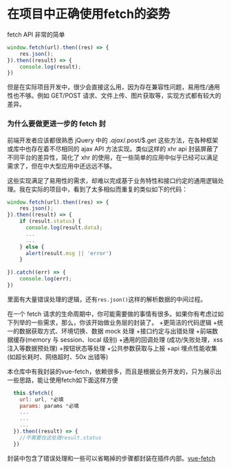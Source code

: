 # 在项目中正确使用fetch的姿势

fetch API 非常的简单

```javascript
window.fetch(url).then((res) => {
    res.json();
}).then((result) => {
    console.log(result);
})
```

但是在实际项目开发中，很少会直接这么用，因为存在兼容性问题，易用性/通用性也不够。例如 GET/POST 请求、文件上传、图片获取等，实现方式都有较大的差异。

### 为什么要做更进一步的 fetch 封
前端开发者应该都很熟悉 jQuery 中的 $.ajax/$.post/$.get 这些方法，在各种框架或库中也存在着不尽相同的 ajax API 方法实现。类似这样的 xhr api 封装屏蔽了不同平台的差异性，简化了 xhr 的使用，在一些简单的应用中似乎已经可以满足需求了，但在中大型应用中还远远不够。

这些实现满足了易用性的需求，却难以完成基于业务特性和接口约定的通用逻辑处理。我在实际的项目中，看到了太多相似而重复的类似如下的代码：
```javascript
window.fetch(url).then((res) => {
    res.json();
}).then((result) => {
    if (result.status) {
      console.log(result.data);
      ...
      ...
    } else {
      alert(result.msg || 'error')
    }
    
}).catch((err) => {
    console.log(err);
})
```
里面有大量错误处理的逻辑，还有`res.json()`这样的解析数据的中间过程。

在一个 fetch 请求的生命周期中，你可能需要做的事情有很多。如果你有考虑过如下列举的一些需求，那么，你该开始做业务层的封装了。
+更简洁的代码逻辑
+统一的数据获取方式、环境切换、数据 mock 处理
+接口约定与出错处理
+前端数据缓存(memory 与 session、local 级别)
+通用的回调处理 (成功/失败处理，xss 注入等数据预处理)
+按钮状态等处理
+公共参数获取与上报
+api 埋点性能收集(如超长耗时、网络超时、50x 出错等)


本仓库中有我封装的vue-fetch，依赖很多，而且是根据业务开发的，只为展示出一些思路，能让使用fetch如下面这样方便
```javascript
  this.$fetch({
    url: url, *必填
    params: params *必填
    ...
    ...
    ...
  }).then((result) => {
    //不需要在这处理result.status
  })
  ```
  封装中包含了错误处理和一些可以省略掉的步骤都封装在插件内部。[vue-fetch](https://github.com/GeoffZhu/manage-your-fetch/blob/master/vue-fetch.js)
